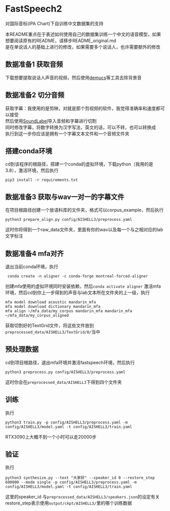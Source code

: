 # FastSpeech2
对国际音标(IPA Chart)下自训练中文数据集的支持

本README重点在于表述如何使用自己的数据集训练一个中文的语音模型，如果想要阅读原有的README，请移步README_original.md  
是在单说话人的基础上进行的修改，如果需要多个说话人，也许需要额外的修改

## 数据准备1 获取音频
下载想要提取说话人声音的视频，然后使用[demucs](https://github.com/facebookresearch/demucs)等工具去除背景音

## 数据准备2 切分音频
获取字幕：我使用的是剪映，对就是那个剪视频的软件，我觉得准确率和速度都可以接受  
然后使用[SoundLabel](https://github.com/kslz/SoundLabel)导入音频和字幕进行切割  
同时修改字幕，将数字转换为汉字写法，英文的话，可以不转，也可以转换成<unk>  
执行到这一步你应该是拥有一个字幕文本文件和一个音频文件夹

## 搭建conda环境
cd到该程序的根路径，搭建一个conda的虚拟环境，下载python（我用的是3.8），激活环境，然后执行
```
pip3 install -r requirements.txt
```

## 数据准备3 获取与wav一对一的字幕文件
在项目根路径创建一个放语料库的文件夹，格式可以corpus_example，然后执行
```
python3 prepare_align.py config/AISHELL3/preprocess.yaml
```
这时你将得到一个raw_data文件夹，里面有你的wav以及每一个与之相对应的lab文字标注

## 数据准备4 mfa对齐
退出当前conda环境，执行
```
 conda create -n aligner -c conda-forge montreal-forced-aligner
```
创建mfa使用的虚拟环境同时安装依赖，然后``conda activate aligner``
激活mfa环境，然后cd到你上一步得到的声音与lab文本所在文件夹的上一级，执行
```
mfa model download acoustic mandarin_mfa
mfa model download dictionary mandarin_mfa
mfa align ~/mfa_data/my_corpus mandarin_mfa mandarin_mfa ~/mfa_data/my_corpus_aligned
```
获取切割好的TextGrid文件，将这些文件放到``preprocessed_data/AISHELL3/TextGrid/0/``当中

## 预处理数据
cd到项目根路径，退出mfa环境并激活fastspeech环境，然后执行
```
python3 preprocess.py config/AISHELL3/preprocess.yaml
```
这时你会在``preprocessed_data/AISHELL3``下得到四个文件夹

## 训练
执行
```
python3 train.py -p config/AISHELL3/preprocess.yaml -m config/AISHELL3/model.yaml -t config/AISHELL3/train.yaml
```
RTX3090上大概不到一个小时可以走20000步

## 验证
执行
```
python3 synthesize.py --text "大家好" --speaker_id 0 --restore_step 600000 --mode single -p config/AISHELL3/preprocess.yaml -m config/AISHELL3/model.yaml -t config/AISHELL3/train.yaml
```
这里的speaker_id 与``preprocessed_data/AISHELL3/speakers.json``的设定有关
restore_step表示使用``output/ckpt/AISHELL3/``里的哪个训练数据
